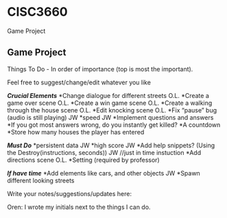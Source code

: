 # CISC3660
Game Project

Game Project
-------------------------
Things To Do - In order of importance (top is most the important). 

Feel free to suggest/change/edit whatever you like

***Crucial Elements***
*Change dialogue for different streets                            O.L.
*Create a game over scene                                         O.L.
*Create a win game scene                                          O.L.
*Create a walking through the house scene                         O.L.
*Edit knocking scene                                              O.L.
*Fix “pause” bug (audio is still playing)                         JW
*speed                                                            JW
*Implement questions and answers  
*If you got most answers wrong, do you instantly get killed?
*A countdown
*Store how many houses the player has entered

***Must Do***
*persistent data                                                  JW
*high score                                                       JW
*Add help snippets? (Using the Destroy(instructions, seconds))    JW      //just in time instuction
*Add directions scene                                             O.L.
*Setting (required by professor)


***If have time***
*Add elements like cars, and other objects                        JW 
*Spawn different looking streets


Write your notes/suggestions/updates here:

Oren: I wrote my initials next to the things I can do. 
